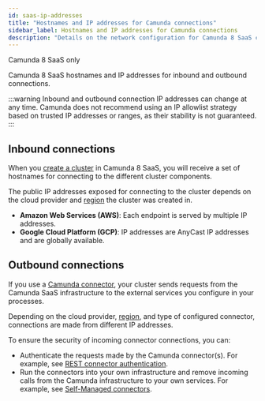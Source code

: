 ```yaml
---
id: saas-ip-addresses
title: "Hostnames and IP addresses for Camunda connections"
sidebar_label: Hostnames and IP addresses for Camunda connections
description: "Details on the network configuration for Camunda 8 SaaS clusters."
---
```


<span class="badge badge--cloud">Camunda 8 SaaS only</span>

Camunda 8 SaaS hostnames and IP addresses for inbound and outbound connections.

:::warning
Inbound and outbound connection IP addresses can change at any time. Camunda does not recommend using an IP allowlist strategy based on trusted IP addresses or ranges, as their stability is not guaranteed.
:::

## Inbound connections

When you [create a cluster](/components/console/manage-clusters/create-cluster.md) in Camunda 8 SaaS, you will receive a set of hostnames for connecting to the different cluster components.

The public IP addresses exposed for connecting to the cluster depends on the cloud provider and [region](/reference/regions.md) the cluster was created in.

- **Amazon Web Services (AWS)**: Each endpoint is served by multiple IP addresses.
- **Google Cloud Platform (GCP)**: IP addresses are AnyCast IP addresses and are globally available.

## Outbound connections

If you use a [Camunda connector](/components/connectors/introduction.md), your cluster sends requests from the Camunda SaaS infrastructure to the external services you configure in your processes.

Depending on the cloud provider, [region](/reference/regions.md), and type of configured connector, connections are made from different IP addresses.

To ensure the security of incoming connector connections, you can:

- Authenticate the requests made by the Camunda connector(s). For example, see [REST connector authentication](/components/connectors/protocol/rest.md#authentication).
- Run the connectors into your own infrastructure and remove incoming calls from the Camunda infrastructure to your own services. For example, see [Self-Managed connectors](/self-managed/components/connectors/overview.md).
